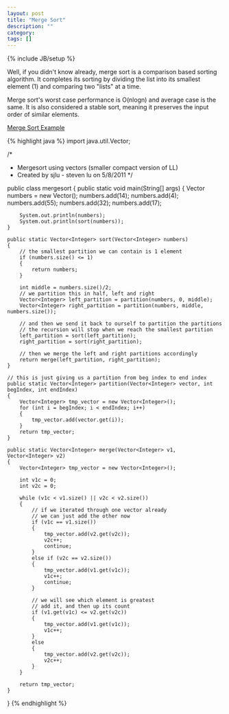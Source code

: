 ```yaml
---
layout: post
title: "Merge Sort"
description: ""
category: 
tags: []
---
```

{% include JB/setup %}

Well, if you didn't know already, merge sort is a comparison based sorting algorithm. It completes its sorting by dividing the list into its smallest element (1) and comparing two "lists" at a time.

Merge sort's worst case performance is O(nlogn) and average case is the same. It is also considered a stable sort, meaning it preserves the input order of similar elements.

[Merge Sort Example](http://upload.wikimedia.org/wikipedia/commons/c/cc/Merge-sort-example-300px.gif)

{% highlight java %}
import java.util.Vector;

/* 
 * Mergesort using vectors (smaller compact version of LL)
 * Created by sjlu - steven lu on 5/8/2011
 */

public class mergesort
{
	public static void main(String[] args)
	{
		Vector<Integer> numbers = new Vector<Integer>();
		numbers.add(14);
		numbers.add(4);
		numbers.add(55);
		numbers.add(32);
		numbers.add(17);
		
		System.out.println(numbers);
		System.out.println(sort(numbers));
	}
		
	public static Vector<Integer> sort(Vector<Integer> numbers)
	{
		// the smallest partition we can contain is 1 element
		if (numbers.size() <= 1)
		{
			return numbers;
		}
		
		int middle = numbers.size()/2;
		// we partition this in half, left and right
		Vector<Integer> left_partition = partition(numbers, 0, middle);
		Vector<Integer> right_partition = partition(numbers, middle, numbers.size());
		
		// and then we send it back to ourself to partition the partitions
		// the recursion will stop when we reach the smallest partition
		left_partition = sort(left_partition);
		right_partition = sort(right_partition);
		
		// then we merge the left and right partitions accordingly
		return merge(left_partition, right_partition);
	}
	
	// this is just giving us a partition from beg index to end index 
	public static Vector<Integer> partition(Vector<Integer> vector, int begIndex, int endIndex)
	{
		Vector<Integer> tmp_vector = new Vector<Integer>();
		for (int i = begIndex; i < endIndex; i++)
		{
			tmp_vector.add(vector.get(i));
		}
		return tmp_vector;
	}
	
	public static Vector<Integer> merge(Vector<Integer> v1, Vector<Integer> v2)
	{
		Vector<Integer> tmp_vector = new Vector<Integer>();
		
		int v1c = 0;
		int v2c = 0;
		
		while (v1c < v1.size() || v2c < v2.size())
		{
			// if we iterated through one vector already
			// we can just add the other now
			if (v1c == v1.size())
			{
				tmp_vector.add(v2.get(v2c));
				v2c++;
				continue;
			}
			else if (v2c == v2.size())
			{
				tmp_vector.add(v1.get(v1c));
				v1c++;
				continue;
			}
			
			// we will see which element is greatest
			// add it, and then up its count
			if (v1.get(v1c) <= v2.get(v2c))
			{
				tmp_vector.add(v1.get(v1c));
				v1c++;
			}
			else
			{
				tmp_vector.add(v2.get(v2c));
				v2c++;
			}
		}
		
		return tmp_vector;
	}
}
{% endhighlight %}